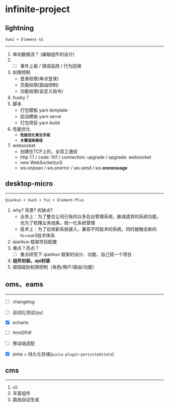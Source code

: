 # infinite-project

## lightning
`Vue2 + Element-Ui`

---

1. 单向数据流？ (编辑组件的设计)
2. - [ ] 事件上报 / 错误监控 / 行为回溯
3. 权限控制
    - 登录权限(单点登录)
    - 页面权限(路由控制)
    - 功能权限(自定义指令)
4. husky？
5. 脚本
    - 打包模板 yarn template
    - 启动模板 yarn serve
    - 打包项目 yarn build
6. 性能优化
    - **`性能优化常见手段`**
    - **`关键渲染路径`**
7. websocket
    - 创建在TCP上的，全双工通信
    - http 1.1 / code: 101 / connection: upgrade / upgrade: websocket
    - new WebSocket(url)
    - ws.onpean / ws.onerror / ws.send / ws.**onmessage**



## desktop-micro

---
`Qiankun + Vue3 + Tsx + Element-Plus`

1. why? 背景? 优缺点?
    - 业务上：为了整合公司已有的众多后台管理系统，删减遗弃的系统功能，也为了梳理业务线条，统一化系统管理
    - 技术上：为了后续新系统接入，兼容不同技术的系统，同时接触全新的ts+vue3技术体系
2. qiankun 框架项目配置
3. 难点？亮点？
    - [ ] 重点研究下 qiankun 框架的设计、功能、自己搭一个项目
4. **组件封装，api封装**
5. 按钮级别权限控制（角色/用户/路由/功能）



## oms、eams

---

- [ ] changelog
- [ ] 自动化测试(py)
- [x] echarts
- [ ] html2Pdf
- [ ] 移动端适配
- [x] pinia + 持久化存储(`pinia-plugin-persistedstate`)



## cms

---

1. cli
2. 丰富组件
3. 路由自动生成